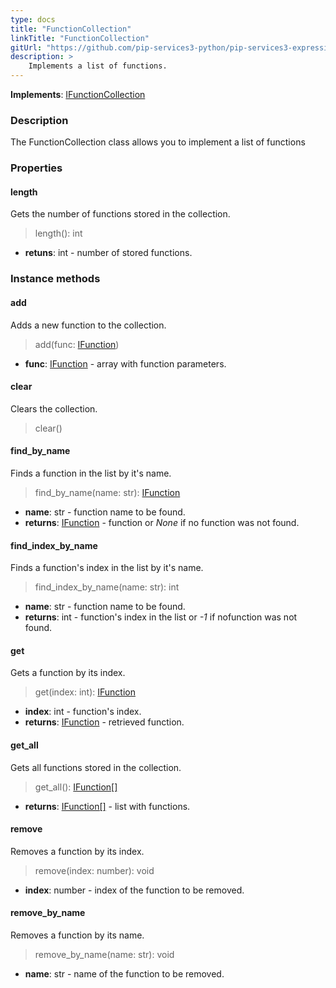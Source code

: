 ```yaml
---
type: docs
title: "FunctionCollection"
linkTitle: "FunctionCollection"
gitUrl: "https://github.com/pip-services3-python/pip-services3-expressions-python"
description: > 
    Implements a list of functions.
---
```


**Implements**: [IFunctionCollection](../ifunction_collection)

### Description

The FunctionCollection class allows you to implement a list of functions


### Properties

#### length
Gets the number of functions stored in the collection.
> length(): int

- **retuns**: int - number of stored functions.

### Instance methods

#### add
Adds a new function to the collection.

> add(func: [IFunction](../ifunction)) 

- **func**: [IFunction](../ifunction) - array with function parameters.


#### clear
Clears the collection.

> clear()


#### find_by_name
Finds a function in the list by it's name.

> find_by_name(name: str): [IFunction](../ifunction)

- **name**: str - function name to be found.
- **returns**: [IFunction](../ifunction) - function or *None* if no function was not found.

#### find_index_by_name
Finds a function's index in the list by it's name. 

> find_index_by_name(name: str): int

- **name**: str - function name to be found.
- **returns**: int - function's index in the list or *-1* if nofunction was not found.

#### get
Gets a function by its index.

> get(index: int): [IFunction](../ifunction)

- **index**: int - function's index.
- **returns**: [IFunction](../ifunction) - retrieved function.

#### get_all
Gets all functions stored in the collection.

> get_all(): [IFunction[]](../ifunction)

- **returns**: [IFunction[]](../ifunction) - list with functions.


#### remove
Removes a function by its index.
> remove(index: number): void

- **index**: number - index of the function to be removed.

#### remove_by_name
Removes a function by its name.
> remove_by_name(name: str): void

- **name**: str - name of the function to be removed.
